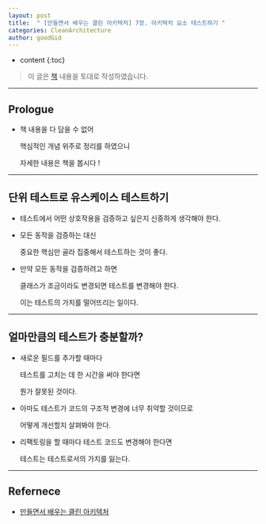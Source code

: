 ```yaml
---
layout: post
title:  " [만들면서 배우는 클린 아키텍처] 7장. 아키텍처 요소 테스트하기 "
categories: CleanArchitecture
author: goodGid
---
```

* content
{:toc}

> 이 글은 [책](https://shorturl.at/eoKN3) 내용을 토대로 작성하였습니다.

---

## Prologue

* 책 내용을 다 담을 수 없어

  핵심적인 개념 위주로 정리를 하였으니

  자세한 내용은 책을 봅시다 ! 



---

## 단위 테스트로 유스케이스 테스트하기

* 테스트에서 어떤 상호작용을 검증하고 싶은지 신중하게 생각해야 한다.

* 모든 동작을 검증하는 대신

  중요한 핵심만 골라 집중해서 테스트하는 것이 좋다.

* 만약 모든 동작을 검증하려고 하면

  클래스가 조금이라도 변경되면 테스트를 변경해야 한다.

  이는 테스트의 가치를 떨어뜨리는 일이다.

---

## 얼마만큼의 테스트가 충분할까?

* 새로운 필드를 추가할 때마다 

  테스트를 고치는 데 한 시간을 써야 한다면

  뭔가 잘못된 것이다.

* 아마도 테스트가 코드의 구조적 변경에 너무 취약할 것이므로

  어떻게 개선할지 살펴봐야 한다.

* 리팩토링을 할 때마다 테스트 코드도 변경해야 한다면

  테스트는 테스트로서의 가치를 잃는다.

---

## Refernece

* [만들면서 배우는 클린 아키텍처](https://shorturl.at/eoKN3)